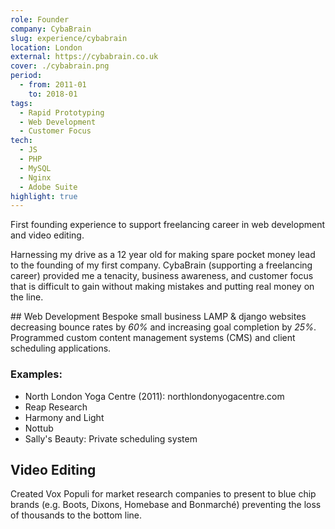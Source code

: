 ```yaml
---
role: Founder
company: CybaBrain
slug: experience/cybabrain
location: London
external: https://cybabrain.co.uk
cover: ./cybabrain.png
period:
  - from: 2011-01
    to: 2018-01
tags:
  - Rapid Prototyping
  - Web Development
  - Customer Focus
tech:
  - JS
  - PHP
  - MySQL
  - Nginx
  - Adobe Suite
highlight: true
---
```


First founding experience to support freelancing career in web development and video editing.

<!-- end -->

Harnessing my drive as a 12 year old for making spare pocket money lead to the founding of my first company. CybaBrain (supporting a freelancing career) provided me a tenacity, business awareness, and customer focus that is difficult to gain without making mistakes and putting real money on the line.

## Web Development
Bespoke small business LAMP & django websites decreasing bounce rates by _60%_ and increasing goal completion by _25%_. Programmed custom content management systems (CMS) and client scheduling applications.

### Examples:

- North London Yoga Centre (2011): northlondonyogacentre.com
- Reap Research
- Harmony and Light
- Nottub
- Sally's Beauty: Private scheduling system

## Video Editing

Created Vox Populi for market research companies to present to blue chip brands (e.g. Boots, Dixons, Homebase and Bonmarché) preventing the loss of thousands to the bottom line.
